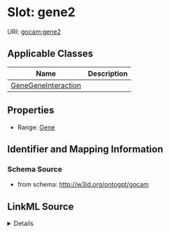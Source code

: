 # Slot: gene2

URI: [gocam:gene2](http://w3id.org/ontogpt/gocam/gene2)



<!-- no inheritance hierarchy -->




## Applicable Classes

| Name | Description |
| --- | --- |
[GeneGeneInteraction](GeneGeneInteraction.md) | 






## Properties

* Range: [Gene](Gene.md)







## Identifier and Mapping Information







### Schema Source


* from schema: http://w3id.org/ontogpt/gocam




## LinkML Source

<details>
```yaml
name: gene2
from_schema: http://w3id.org/ontogpt/gocam
rank: 1000
alias: gene2
domain_of:
- GeneGeneInteraction
range: Gene

```
</details>